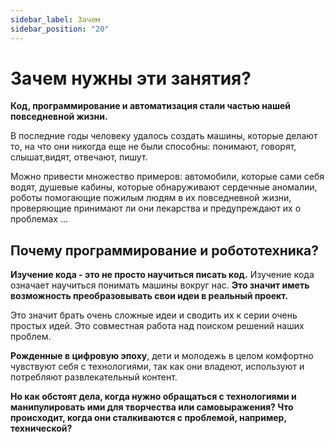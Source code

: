 ```yaml
---
sidebar_label: Зачем
sidebar_position: "20"
---
```


# Зачем нужны эти занятия?

**Код, программирование и автоматизация стали частью нашей повседневной жизни.**

В последние годы человеку удалось создать машины, которые делают то, на что они никогда еще не были способны: понимают, говорят, слышат,видят, отвечают, пишут.

Можно привести множество примеров: автомобили, которые сами себя водят, душевые кабины, которые обнаруживают сердечные аномалии, роботы помогающие пожилым людям в их повседневной жизни, проверяющие принимают ли они лекарства и предупреждают их о проблемах ...

## Почему программирование и робототехника?

**Изучение кода - это не просто научиться писать код.** Изучение кода означает научиться понимать машины
вокруг нас. **Это значит иметь возможность преобразовывать свои идеи в реальный проект.**

Это значит брать очень сложные идеи и сводить их к серии очень простых идей. Это совместная работа над поиском решений наших проблем.

**Рожденные в цифровую эпоху**, дети и молодежь в целом комфортно чувствуют себя с технологиями, так как они владеют, используют и потребляют развлекательный контент.

**Но как обстоят дела, когда нужно обращаться с технологиями и манипулировать ими для творчества или самовыражения? Что происходит, когда они сталкиваются с проблемой, например, технической?**

